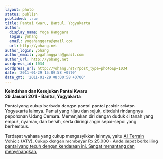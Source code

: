 ```yaml
---
layout: photo
status: publish
published: true
title: Pantai Kwaru, Bantul, Yogyakarta
author:
  display_name: Yoga Hanggara
  login: yohang
  email: yogahanggara@gmail.com
  url: http://yohang.net
author_login: yohang
author_email: yogahanggara@gmail.com
author_url: http://yohang.net
wordpress_id: 1034
wordpress_url: http://yohang.net/?post_type=photo&p=1034
date: '2011-01-29 15:00:58 +0700'
date_gmt: '2011-01-29 08:00:58 +0700'
---
```

**Keindahan dan Kesejukan Pantai Kwaru  
29 Januari 2011 - Bantul, Yogyakarta**

Pantai yang cukup berbeda dengan pantai-pantai pesisir selatan Yogyakarta lainnya. Pantai yang hijau dan sejuk, diteduhi rindangnya pepohonan Udang Cemara. Memanjakan diri dengan duduk di tanah yang empuk, nyaman, dan bersih, serta diiringi angin sepoi-sepoi yang berhembus.

Terdapat wahana yang cukup mengasyikkan lainnya, yaitu [All Terrain Vehicle (ATV). Cukup dengan membayar Rp 25.000,- Anda dapat berkeliling pantai yang teduh dengan kendaraan ini. Sangat menantang dan menyenangkan.](http://en.wikipedia.org/wiki/All-terrain_vehicle)

